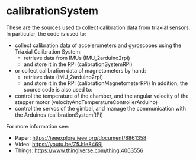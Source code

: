 # calibrationSystem
These are the sources used to collect calibration data from triaxial sensors.
In particular, the code is used to:
- collect calibration data of accelerometers and gyroscopes using the Triaxial Calibration System:
  - retrieve data from IMUs (IMU_2arduino2rpi)
  - and store it in the RPi (calibrationSystemRPi)
- or collect calibration data of magnetometers by hand:
  - retrieve data (IMU_2arduino2rpi)
  - and store it in the RPi (calibrationMagnetometerRPi)
In addition, the source code is also used to:
- control the temperature of the chamber, and the angular velocity of the stepper motor (velocityAndTemperatureControllerArduino)
- control the servos of the gimbal, and manage the communication with the Arduinos (calibrationSystemRPi)

For more information see:
- Paper: https://ieeexplore.ieee.org/document/8861358
- Video: https://youtu.be/Z5JtIe8469I
- Things: https://www.thingiverse.com/thing:4063556
